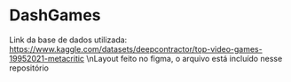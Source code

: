 # DashGames

Link da base de dados utilizada: https://www.kaggle.com/datasets/deepcontractor/top-video-games-19952021-metacritic
\nLayout feito no figma, o arquivo está incluído nesse repositório
